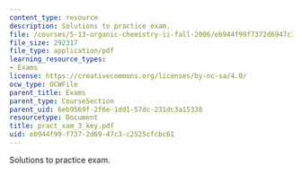 ```yaml
---
content_type: resource
description: Solutions to practice exam.
file: /courses/5-13-organic-chemistry-ii-fall-2006/eb944f99f7372d6947c3c2525cfcbc61_pract_xam_3_key.pdf
file_size: 292317
file_type: application/pdf
learning_resource_types:
- Exams
license: https://creativecommons.org/licenses/by-nc-sa/4.0/
ocw_type: OCWFile
parent_title: Exams
parent_type: CourseSection
parent_uid: 6eb9569f-2f6e-1dd1-57dc-231dc3a15338
resourcetype: Document
title: pract_xam_3_key.pdf
uid: eb944f99-f737-2d69-47c3-c2525cfcbc61
---
```

Solutions to practice exam.